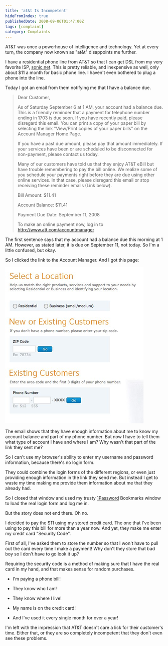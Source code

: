```yaml
---
title: 'at&t Is Incompetent'
hideFromIndex: true
publishedDate: 2008-09-06T01:47:00Z
tags: [complaint]
category: Complaints
---
```


AT&T was once a powerhouse of intelligence and technology.
Yet at every turn, the company now known as "at&t" disappoints me further.

I have a residential phone line from AT&T so that I can get DSL from my very favorite ISP, [sonic.net](http://sonic.net/).
This is pretty reliable, and inexpensive as well, only about $11 a month for basic phone line.
I haven't even bothered to plug a phone into the line.

Today I got an email from them notifying me that I have a balance due.

> Dear Customer,
>
> As of Saturday September 6 at 1 AM, your account had a balance due. This is a friendly reminder that a payment for telephone number ending in 1703 is due soon. If you have recently paid, please disregard this email. You can print a copy of your paper bill by selecting the link "View/Print copies of your paper bills" on the Account Manager Home Page.
>
> If you have a past due amount, please pay that amount immediately. If your services have been or are scheduled to be disconnected for non-payment, please contact us today.
>
> Many of our customers have told us that they enjoy AT&T eBill but have trouble remembering to pay the bill online. We realize some of you schedule your payments right before they are due using other online services. In that case, please disregard this email or stop receiving these reminder emails (Link below).
>
> Bill Amount: $11.41
>
> Account Balance: $11.41
>
> Payment Due Date: September 11, 2008
>
> To make an online payment now, log in to http://www.att.com/accountmanager

The first sentence says that my account had a balance due this morning at 1 AM. However, as stated later, it is due on September 11, not today.
So I'm a little confused, but okay.

So I clicked the link to the Account Manager.
And I got this page:

![The AT&T Account Manager](../../assets/att-account-manager-login.jpg)

The email shows that they have enough information about me to know my account balance and part of my phone number.
But now I have to tell them what type of account I have and where I am?
Why wasn't that part of the link they sent me?

So I can't use my browser's ability to enter my username and password information, because there's no login form.

They could combine the login forms of the different regions, or even just providing enough information in the link they send me.
But instead I get to waste my time making me provide them information about me that they already had.

So I closed that window and used my trusty [1Password](http://agilewebsolutions.com/products/1Password)
Bookmarks window to load the real login form and log me in.

But the story does not end there.
Oh no.

I decided to pay the $11 using my stored credit card.
The one that I've been using to pay this bill for more than a year now.
And yet, they make me enter my credit card "Security Code".

First of all, I've asked them to store the number so that I won't have to pull out the card every time I make a payment!
Why don't they store that bad boy so I don't have to go look it up?

Requiring the security code is a method of making sure that I have the real card in my hand, and that makes sense for random purchases.

- I'm paying a phone bill!

- They know who I am!

- They know where I live!

- My name is on the credit card!

- And I've used it every single month for over a year!

I'm left with the impression that AT&T doesn't care a lick for their customer's time.
Either that, or they are so completely incompetent that they don't even see these problems.
